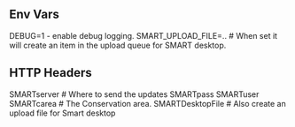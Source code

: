 ## Env Vars

DEBUG=1 - enable debug logging.
SMART_UPLOAD_FILE=.. # When set it will create an item in the upload queue for SMART desktop.

## HTTP Headers

SMARTserver # Where to send the updates
SMARTpass 
SMARTuser
SMARTcarea # The Conservation area.
SMARTDesktopFile # Also create an upload file for Smart desktop
